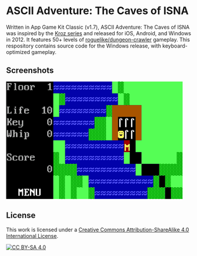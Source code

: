 # ASCII Adventure: The Caves of ISNA

Written in App Game Kit Classic (v1.7), ASCII Adventure: The Caves of ISNA was inspired by the [Kroz series](https://en.wikipedia.org/wiki/Kroz) and released for iOS, Android, and Windows in 2012. It features 50+ levels of [roguelike/dungeon-crawler](https://en.wikipedia.org/wiki/Roguelike) gameplay. This respository contains source code for the Windows release, with keyboard-optimized gameplay.

## Screenshots

![Gameplay screen: Floor 1](./gameplay.gif)

## License

This work is licensed under a
[Creative Commons Attribution-ShareAlike 4.0 International License][cc-by-sa].

[![CC BY-SA 4.0][cc-by-sa-image]][cc-by-sa]

[cc-by-sa]: http://creativecommons.org/licenses/by-sa/4.0/
[cc-by-sa-image]: https://licensebuttons.net/l/by-sa/4.0/88x31.png
[cc-by-sa-shield]: https://img.shields.io/badge/License-CC%20BY--SA%204.0-lightgrey.svg
